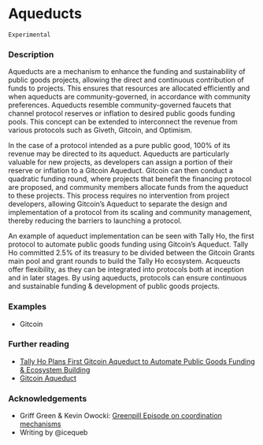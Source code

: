 # Aqueducts

`Experimental`

### Description

Aqueducts are a mechanism to enhance the funding and sustainability of public goods projects, allowing the direct and continuous contribution of funds to projects. This ensures that resources are allocated efficiently and when aqueducts are community-governed, in accordance with community preferences. Aqueducts resemble community-governed faucets that channel protocol reserves or inflation to desired public goods funding pools. This concept can be extended to interconnect the revenue from various protocols such as Giveth, Gitcoin, and Optimism.

In the case of a protocol intended as a pure public good, 100% of its revenue may be directed to its aqueduct. Aqueducts are particularly valuable for new projects, as developers can assign a portion of their reserve or inflation to a Gitcoin Aqueduct. Gitcoin can then conduct a quadratic funding round, where projects that benefit the financing protocol are proposed, and community members allocate funds from the aqueduct to these projects. This process requires no intervention from project developers, allowing Gitcoin’s Aqueduct to separate the design and implementation of a protocol from its scaling and community management, thereby reducing the barriers to launching a protocol. 

An example of aqueduct implementation can be seen with Tally Ho, the first protocol to automate public goods funding using Gitcoin’s Aqueduct. Tally Ho committed 2.5% of its treasury to be divided between the Gitcoin Grants main pool and grant rounds to build the Tally Ho ecosystem. Acqueucts offer flexibility, as they can be integrated into protocols both at inception and in later stages. By using aqueducts, protocols can ensure continuous and sustainable funding & development of public goods projects. 

### Examples

- Gitcoin


### Further reading

- [Tally Ho Plans First Gitcoin Aqueduct to Automate Public Goods Funding & Ecosystem Building](https://www.gitcoin.co/blog/tally-wallet-plans-first-gitcoin-aqueduct?ref=blog.taho.xyz)
- [Gitcoin Aqueduct](https://gov.gitcoin.co/t/gitcoin-aqueduct/9684)


### Acknowledgements

- Griff Green & Kevin Owocki: [Greenpill Episode on coordination mechanisms](https://greenpill.substack.com/p/65-coordination-mechanisms-with-griff)
- Writing by @icequeb

